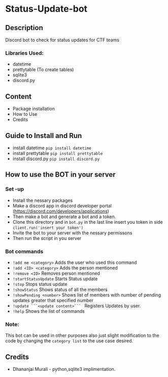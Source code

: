 # Status-Update-bot

## Description
Discord bot to check for status updates for CTF teams


### Libraries Used:
+ datetime
+ prettytable (To create tables)
+ sqlite3
+ discord.py 

## Content
+ Package installation
+ How to Use
+ Credits

## Guide to Install and Run
+ install datetime `pip install datetime`
+ install prettytable `pip install prettytable`
+ install discord.py `pip install discord.py`

## How to use the BOT in your server

### Set -up
+ Install the nessary packages
+ Make a discord app in discord developer portal (https://discord.com/developers/applications)
+ Then make a bot and generate a bot and a token.
+ Clone this directory and in `bot.py` in the last line insert you token in side `client.run('insert your token')`
+ Invite the bot to your server with the nessary permissons
+ Then run the script in you server 

### Bot commands
+ `!add me <category>` Adds the user who used this command
+ `!add <ID> <category>` Adds the person mentioned
+ `!remove <ID>` Removes person mentioned 
+ `!startStatusUpdate` Starts Status update
+ `!stop` Stops status update
+ `!showStatus` Shows status of all the members
+ `!showPending <number>` Shows list of members with number of pending updates greater that specified number
+ `!update ```<update content>``` ` Registers Updates by user.
+ `!help` Shows the list of commands

### Note:
This bot can be used in other purposes also just slight modification to the code by changing the `category list` to the use case desired.

## Credits 
+ Dhananjai Murali - python,sqlite3 implimentation.
